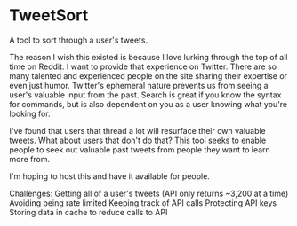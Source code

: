 # TweetSort
A tool to sort through a user's tweets.

The reason I wish this existed is because I love lurking through the top of all time on Reddit. I want to provide that experience on Twitter.
There are so many talented and experienced people on the site sharing their expertise or even just humor. Twitter's ephemeral nature prevents us from seeing a user's
valuable input from the past. Search is great if you know the syntax for commands, but is also dependent on you as a user knowing what you're looking for.

I've found that users that thread a lot will resurface their own valuable tweets. What about users that don't do that? This tool seeks to enable people to seek out valuable past
tweets from people they want to learn more from.

I'm hoping to host this and have it available for people.

Challenges:
Getting all of a user's tweets (API only returns ~3,200 at a time)
Avoiding being rate limited
Keeping track of API calls
Protecting API keys
Storing data in cache to reduce calls to API
